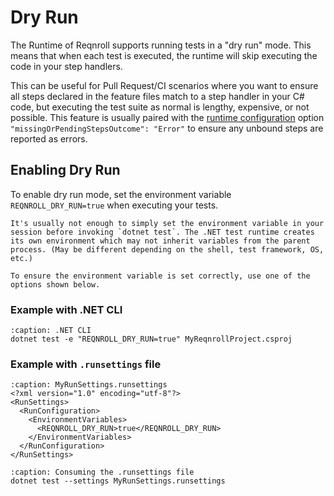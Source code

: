 # Dry Run

The Runtime of Reqnroll supports running tests in a "dry run" mode. This means that when each test is executed, the runtime will skip executing the code in your step handlers.

This can be useful for Pull Request/CI scenarios where you want to ensure all steps declared in the feature files match to a step handler in your C# code, but executing the test suite as normal is lengthy, expensive, or not possible. This feature is usually paired with the [runtime configuration](../installation/configuration.md#runtime) option `"missingOrPendingStepsOutcome": "Error"` to ensure any unbound steps are reported as errors.

## Enabling Dry Run
To enable dry run mode, set the environment variable `REQNROLL_DRY_RUN=true` when executing your tests.

```{note}
It's usually not enough to simply set the environment variable in your session before invoking `dotnet test`. The .NET test runtime creates its own environment which may not inherit variables from the parent process. (May be different depending on the shell, test framework, OS, etc.)

To ensure the environment variable is set correctly, use one of the options shown below.
```

### Example with .NET CLI
```{code-block} pwsh
:caption: .NET CLI
dotnet test -e "REQNROLL_DRY_RUN=true" MyReqnrollProject.csproj
```

### Example with `.runsettings` file
```{code-block} xml
:caption: MyRunSettings.runsettings
<?xml version="1.0" encoding="utf-8"?>
<RunSettings>
  <RunConfiguration>
    <EnvironmentVariables>
      <REQNROLL_DRY_RUN>true</REQNROLL_DRY_RUN>
    </EnvironmentVariables>
  </RunConfiguration>
</RunSettings>
```

```{code-block} pwsh
:caption: Consuming the .runsettings file
dotnet test --settings MyRunSettings.runsettings
```

